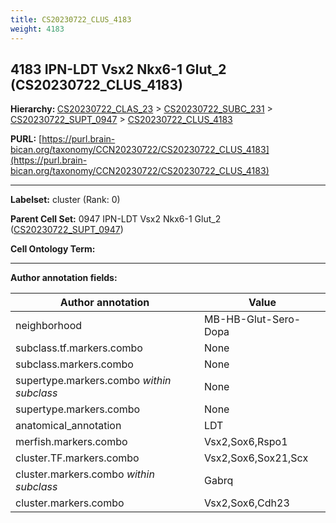 ```yaml
---
title: CS20230722_CLUS_4183
weight: 4183
---
```

## 4183 IPN-LDT Vsx2 Nkx6-1 Glut_2 (CS20230722_CLUS_4183)
<b>Hierarchy: </b>
[CS20230722_CLAS_23](../CS20230722_CLAS_23) >
[CS20230722_SUBC_231](../CS20230722_SUBC_231) >
[CS20230722_SUPT_0947](../CS20230722_SUPT_0947) >
[CS20230722_CLUS_4183](../CS20230722_CLUS_4183)

**PURL:** [https://purl.brain-bican.org/taxonomy/CCN20230722/CS20230722_CLUS_4183](https://purl.brain-bican.org/taxonomy/CCN20230722/CS20230722_CLUS_4183)

---


**Labelset:** cluster (Rank: 0)

**Parent Cell Set:** 0947 IPN-LDT Vsx2 Nkx6-1 Glut_2 ([CS20230722_SUPT_0947](../CS20230722_SUPT_0947))



**Cell Ontology Term:** 

[MARKER GENES.]: #


---

[TRANSFERRED ANNOTATIONS.]: #


[AUTHOR ANNOTATION FIELDS.]: #


**Author annotation fields:**

| Author annotation | Value |
|-------------------|-------|
|neighborhood|MB-HB-Glut-Sero-Dopa|
|subclass.tf.markers.combo|None|
|subclass.markers.combo|None|
|supertype.markers.combo _within subclass_|None|
|supertype.markers.combo|None|
|anatomical_annotation|LDT|
|merfish.markers.combo|Vsx2,Sox6,Rspo1|
|cluster.TF.markers.combo|Vsx2,Sox6,Sox21,Scx|
|cluster.markers.combo _within subclass_|Gabrq|
|cluster.markers.combo|Vsx2,Sox6,Cdh23|
